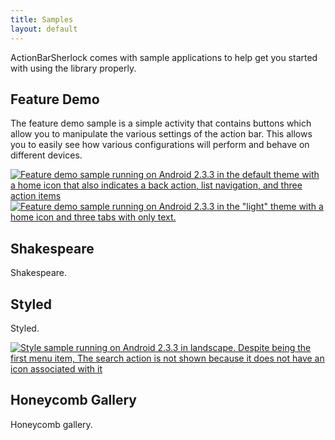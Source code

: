 ```yaml
---
title: Samples
layout: default
---
```



ActionBarSherlock comes with sample applications to help get you started with
using the library properly.


Feature Demo
------------

The feature demo sample is a simple activity that contains buttons which allow
you to manipulate the various settings of the action bar. This allows you to
easily see how various configurations will perform and behave on different
devices.

[![Feature demo sample running on Android 2.3.3 in the default theme with a home
icon that also indicates a back action, list navigation, and three action
items][2]][1]
[![Feature demo sample running on Android 2.3.3 in the "light" theme with a home
icon and three tabs with only text.][4]][3]


Shakespeare
-----------

Shakespeare.


Styled
------

Styled.

[![Style sample running on Android 2.3.3 in landscape. Despite being the first
menu item, The search action is not shown because it does not have an icon
associated with it][6]][5]


Honeycomb Gallery
-----------------

Honeycomb gallery.





 [1]: /static/sample_featuredemo_2.3.3_01.png
 [2]: /static/sample_featuredemo_2.3.3_01.thumb.png
 [3]: /static/sample_featuredemo_2.3.3_02.png
 [4]: /static/sample_featuredemo_2.3.3_02.thumb.png
 [5]: /static/sample_styled_2.3.3_01.png
 [6]: /static/sample_styled_2.3.3_01.thumb.png
